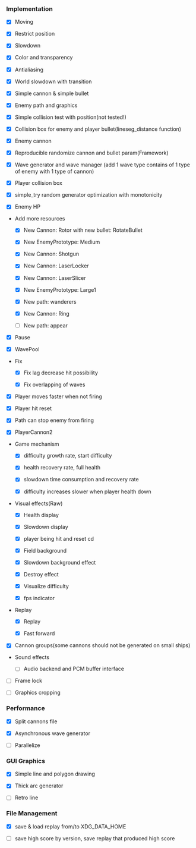 ### Implementation

* [x] Moving

* [x] Restrict position 

* [x] Slowdown

* [x] Color and transparency

* [x] Antialiasing

* [x] World slowdown with transition

* [x] Simple cannon & simple bullet

* [x] Enemy path and graphics

* [x] Simple collision test with position(not tested!)

* [x] Collision box for enemy and player bullet(lineseg\_distance function)

* [x] Enemy cannon

* [x] Reproducible randomize cannon and bullet param(Framework)

* [x] Wave generator and wave manager
(add 1 wave type contains of 1 type of enemy with 1 type of cannon)

* [x] Player collision box

* [x] simple\_try random generator optimization with monotonicity

* [x] Enemy HP

* Add more resources

	* [x] New Cannon: Rotor with new bullet: RotateBullet

	* [x] New EnemyPrototype: Medium

	* [x] New Cannon: Shotgun

	* [x] New Cannon: LaserLocker

	* [x] New Cannon: LaserSlicer

	* [x] New EnemyPrototype: Large1

	* [x] New path: wanderers

	* [x] New Cannon: Ring

	* [ ] New path: appear

* [x] Pause

* [x] WavePool

* Fix

	* [x] Fix lag decrease hit possibility
	
	* [x] Fix overlapping of waves

* [x] Player moves faster when not firing

* [x] Player hit reset

* [x] Path can stop enemy from firing

* [x] PlayerCannon2

* Game mechanism

	* [x] difficulty growth rate, start difficulty

	* [x] health recovery rate, full health

	* [x] slowdown time consumption and recovery rate

	* [x] difficulty increases slower when player health down

* Visual effects(Raw)

	* [x] Health display

	* [x] Slowdown display

	* [x] player being hit and reset cd

	* [x] Field background

	* [x] Slowdown background effect

	* [x] Destroy effect

	* [x] Visualize difficulty

	* [x] fps indicator

* Replay

	* [x] Replay

	* [x] Fast forward

* [x] Cannon groups(some cannons should not be generated on small ships)

* Sound effects

	* [ ] Audio backend and PCM buffer interface

* [ ] Frame lock

* [ ] Graphics cropping

### Performance

* [x] Split cannons file

* [x] Asynchronous wave generator

* [ ] Parallelize

### GUI Graphics

* [x] Simple line and polygon drawing

* [x] Thick arc generator

* [ ] Retro line

### File Management

* [x] save & load replay from/to XDG\_DATA\_HOME

* [ ] save high score by version, save replay that produced high score

